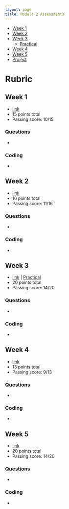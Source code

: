 ```yaml
---
layout: page
title: Module 2 Assessments
---
```


* [Week 1](/module2/assessments/week1-5867)
* [Week 2](/module2/assessments/week2-2705)
* [Week 3](/module2/assessments/week3-3239)
  * [Practical](/module2/assessments/Week3Practical)
* [Week 4](/module2/assessments/week4-9802)
* [Week 5](/module2/assessments/week5-4577)
* [Project](/module2/project/Mod2Project)

# Rubric

## Week 1
* [link](/module2/assessments/week1-5867)
* 15 points total
* Passing score: 10/15

### Questions
*

### Coding
*

## Week 2
* [link](/module2/assessments/week2-2705)
* 16 points total
* Passing score: 11/16

### Questions
*

### Coding
*

## Week 3
* [link](/module2/assessments/week3-3239) &#124;
[Practical](/module2/assessments/Week3Practical)
* 20 points total
* Passing score: 14/20

### Questions
*

### Coding
*

## Week 4
* [link](/module2/assessments/week4-9802)
* 13 points total
* Passing score: 9/13

### Questions
*

### Coding
*

## Week 5
* [link](/module2/assessments/week5-4577)
* 20 points total
* Passing score: 14/20

### Questions
*

### Coding
*
